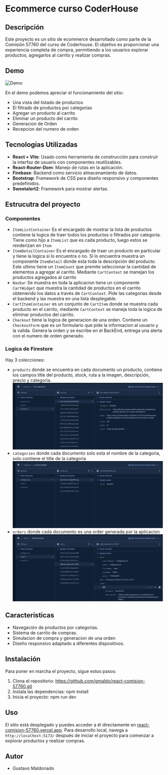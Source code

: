 # Ecommerce curso CoderHouse

## Descripción
Este proyecto es un sitio de ecommerce desarrollado como parte de la Comisión 57760 del curso de Coderhouse. El objetivo es proporcionar una experiencia completa de compra, permitiendo a los usuarios explorar productos, agregarlos al carrito y realizar compras.

## Demo
![Demo](https://github.com/gmaldo/react-comision-57760/raw/main/public/data/demo.gif)

En el demo podemos apreciar el funcionamiento del sitio:
- Una vista del listado de productos
- El filtrado de productos por categorias
- Agregar un producto al carrito
- Eliminar un producto del carrito
- Generacion de Orden
- Recepcion del numero de orden

## Tecnologías Utilizadas
- **React + Vite**: Usado como herramienta de construcción para construir la interfaz de usuario con componentes reutilizables.
- **React-Router-Dom**: Manejo de rutas en la aplicación.
- **Firebase**: Backend como servicio almacenamiento de datos.
- **Bootstrap**: Framework de CSS para diseño responsivo y componentes predefinidos.
- **Sweetalert2**: Framework para mostrar alertas.

## Estrucutra del proyecto
### Componentes
- ```ItemListContainer``` Es el encargado de mostrar la lista de productos contiene la logica de traer todos los productos o filtrados por categoría. Tiene como hijo a ```ItemList``` que es cada producto, luego estos se renderizan en ```Item```
- ```ItemDetailContainer``` Es el encargado de traer un producto en particular y tiene la logica si lo encuentra o no. Si lo encuentra muestra un componente ```ItemDetail``` donde esta toda la descripción del producto. Este ultimo tiene un ```ItemCount``` que premite seleccionar la cantidad de elementos a agregar al carrito. Mediante ```CartContext``` se manejan los productos agregados al carrito
- ```Navbar``` Se muestra en toda la aplicacion tiene un componente ```CartWidget``` que muestra la cantidad de productos en el carrito obteniendo los datos a través de ```CartContext```. Pide las categorias desde el backend y las muestra en una lista desplegable.
- ```CartItemContainer``` es un conjunto de ```CartItem``` donde se muestra cada producto en el carrito, mediante ```CartContext``` se maneja toda la logica de eliminar productos del carrito.
- ```Checkout``` tiene la logica de generacion de una orden. Contiene un ```CheckoutForm``` que es un formulario que pide la informacion al usuario y la valida. Genera la orden y se escribe en el BackEnd, entrega una alerta con el numero de orden generado.
### Logica de Firestore
Hay 3 colecciones:
- ```products``` donde se encuentra en cada documento un producto, contiene los campos title del producto, stock, ruta a la imagen, descripción, precio y categoria.
![Products](https://github.com/gmaldo/react-comision-57760/raw/main/public/data/products.png)
- ```categories``` donde cada documento solo esta el nombre de la categoria, solo contiene el title de la categoria
![Categories](https://github.com/gmaldo/react-comision-57760/raw/main/public/data/categories.png)
- ```orders``` donde cada documento es una order generada por la aplicacion
![Orider](https://github.com/gmaldo/react-comision-57760/raw/main/public/data/orders.png)


## Características
- Navegación de productos por categorías.
- Sistema de carrito de compras.
- Simulacion de compra y generacion de una orden
- Diseño responsivo adaptado a diferentes dispositivos.

## Instalación
Para poner en marcha el proyecto, sigue estos pasos:

1. Clona el repositorio:
https://github.com/gmaldo/react-comision-57760.git
2. Instala las dependencias:
npm install
3. Inicia el proyecto:
npm run dev

## Uso 
El sitio está desplegado y puedes acceder a él directamente en [react-comision-57760.vercel.app](https://react-comision-57760.vercel.app).
Para desarrollo local, navega a `http://localhost:5173/` después de iniciar el proyecto para comenzar a explorar productos y realizar compras.

## Autor
- Gustavo Maldonado
